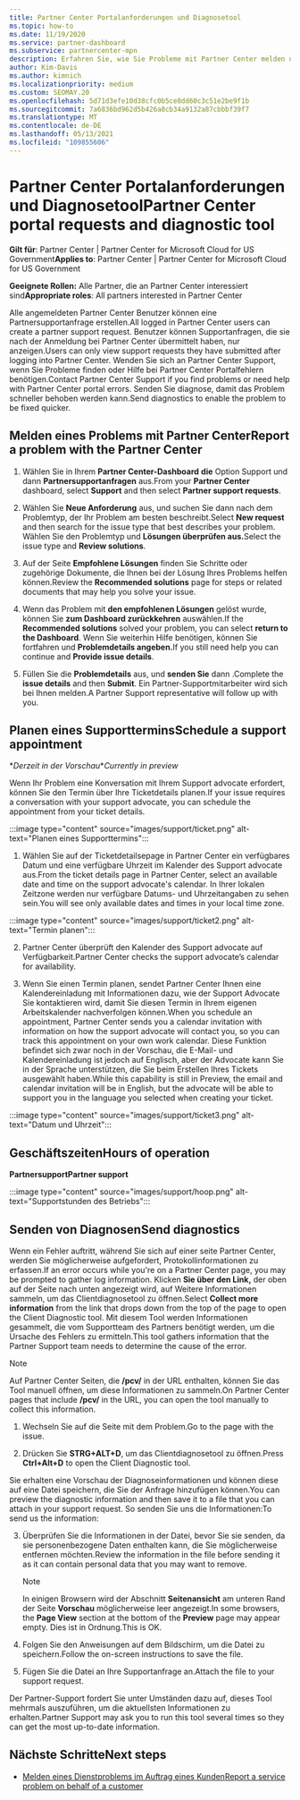 ```yaml
---
title: Partner Center Portalanforderungen und Diagnosetool
ms.topic: how-to
ms.date: 11/19/2020
ms.service: partner-dashboard
ms.subservice: partnercenter-mpn
description: Erfahren Sie, wie Sie Probleme mit Partner Center melden und Diagnoseinformationen für das Partnersupportteam sammeln.
author: Kim-Davis
ms.author: kimnich
ms.localizationpriority: medium
ms.custom: SEOMAY.20
ms.openlocfilehash: 5d71d3efe10d38cfc0b5ce8dd60c3c51e2be9f1b
ms.sourcegitcommit: 7a6836bd962d5b426a8cb34a9132a87cbbbf39f7
ms.translationtype: MT
ms.contentlocale: de-DE
ms.lasthandoff: 05/13/2021
ms.locfileid: "109855606"
---
```

# <a name="partner-center-portal-requests-and-diagnostic-tool"></a><span data-ttu-id="1bc24-103">Partner Center Portalanforderungen und Diagnosetool</span><span class="sxs-lookup"><span data-stu-id="1bc24-103">Partner Center portal requests and diagnostic tool</span></span>

<span data-ttu-id="1bc24-104">**Gilt für**: Partner Center | Partner Center for Microsoft Cloud for US Government</span><span class="sxs-lookup"><span data-stu-id="1bc24-104">**Applies to**: Partner Center | Partner Center for Microsoft Cloud for US Government</span></span>

<span data-ttu-id="1bc24-105">**Geeignete Rollen:** Alle Partner, die an Partner Center interessiert sind</span><span class="sxs-lookup"><span data-stu-id="1bc24-105">**Appropriate roles**: All partners interested in Partner Center</span></span>

<span data-ttu-id="1bc24-106">Alle angemeldeten Partner Center Benutzer können eine Partnersupportanfrage erstellen.</span><span class="sxs-lookup"><span data-stu-id="1bc24-106">All logged in Partner Center users can create a partner support request.</span></span> <span data-ttu-id="1bc24-107">Benutzer können Supportanfragen, die sie nach der Anmeldung bei Partner Center übermittelt haben, nur anzeigen.</span><span class="sxs-lookup"><span data-stu-id="1bc24-107">Users can only view support requests they have submitted after logging into Partner Center.</span></span>
<span data-ttu-id="1bc24-108">Wenden Sie sich an Partner Center Support, wenn Sie Probleme finden oder Hilfe bei Partner Center Portalfehlern benötigen.</span><span class="sxs-lookup"><span data-stu-id="1bc24-108">Contact Partner Center Support if you find problems or need help with Partner Center portal errors.</span></span> <span data-ttu-id="1bc24-109">Senden Sie diagnose, damit das Problem schneller behoben werden kann.</span><span class="sxs-lookup"><span data-stu-id="1bc24-109">Send diagnostics to enable the problem to be fixed quicker.</span></span>

## <a name="report-a-problem-with-the-partner-center"></a><span data-ttu-id="1bc24-110">Melden eines Problems mit Partner Center</span><span class="sxs-lookup"><span data-stu-id="1bc24-110">Report a problem with the Partner Center</span></span>

1. <span data-ttu-id="1bc24-111">Wählen Sie in Ihrem **Partner Center-Dashboard** **die** Option Support und dann **Partnersupportanfragen** aus.</span><span class="sxs-lookup"><span data-stu-id="1bc24-111">From your **Partner Center** dashboard, select **Support** and then select **Partner support requests**.</span></span>

2. <span data-ttu-id="1bc24-112">Wählen Sie **Neue Anforderung** aus, und suchen Sie dann nach dem Problemtyp, der Ihr Problem am besten beschreibt.</span><span class="sxs-lookup"><span data-stu-id="1bc24-112">Select **New request** and then search for the issue type that best describes your problem.</span></span> <span data-ttu-id="1bc24-113">Wählen Sie den Problemtyp und **Lösungen überprüfen aus.**</span><span class="sxs-lookup"><span data-stu-id="1bc24-113">Select the issue type and **Review solutions**.</span></span>

3. <span data-ttu-id="1bc24-114">Auf der Seite **Empfohlene Lösungen** finden Sie Schritte oder zugehörige Dokumente, die Ihnen bei der Lösung Ihres Problems helfen können.</span><span class="sxs-lookup"><span data-stu-id="1bc24-114">Review the **Recommended solutions** page for steps or related documents that may help you solve your issue.</span></span>

4. <span data-ttu-id="1bc24-115">Wenn das Problem mit **den empfohlenen Lösungen** gelöst wurde, können Sie **zum Dashboard zurückkehren** auswählen.</span><span class="sxs-lookup"><span data-stu-id="1bc24-115">If the **Recommended solutions** solved your problem, you can select **return to the Dashboard**.</span></span> <span data-ttu-id="1bc24-116">Wenn Sie weiterhin Hilfe benötigen, können Sie fortfahren und **Problemdetails angeben.**</span><span class="sxs-lookup"><span data-stu-id="1bc24-116">If you still need help you can continue and **Provide issue details**.</span></span>

5. <span data-ttu-id="1bc24-117">Füllen Sie die **Problemdetails** aus, und **senden Sie** dann .</span><span class="sxs-lookup"><span data-stu-id="1bc24-117">Complete the **issue details** and then **Submit**.</span></span> <span data-ttu-id="1bc24-118">Ein Partner-Supportmitarbeiter wird sich bei Ihnen melden.</span><span class="sxs-lookup"><span data-stu-id="1bc24-118">A Partner Support representative will follow up with you.</span></span>

## <a name="schedule-a-support-appointment"></a><span data-ttu-id="1bc24-119">Planen eines Supporttermins</span><span class="sxs-lookup"><span data-stu-id="1bc24-119">Schedule a support appointment</span></span> 

<span data-ttu-id="1bc24-120">\**Derzeit in der Vorschau*</span><span class="sxs-lookup"><span data-stu-id="1bc24-120">\**Currently in preview*</span></span>

<span data-ttu-id="1bc24-121">Wenn Ihr Problem eine Konversation mit Ihrem Support advocate erfordert, können Sie den Termin über Ihre Ticketdetails planen.</span><span class="sxs-lookup"><span data-stu-id="1bc24-121">If your issue requires a conversation with your support advocate, you can schedule the appointment from your ticket details.</span></span>

:::image type="content" source="images/support/ticket.png" alt-text="Planen eines Supporttermins":::

1.  <span data-ttu-id="1bc24-123">Wählen Sie auf der Ticketdetailsepage in Partner Center ein verfügbares Datum und eine verfügbare Uhrzeit im Kalender des Support advocate aus.</span><span class="sxs-lookup"><span data-stu-id="1bc24-123">From the ticket details page in Partner Center, select an available date and time on the support advocate's calendar.</span></span> <span data-ttu-id="1bc24-124">In Ihrer lokalen Zeitzone werden nur verfügbare Datums- und Uhrzeitangaben zu sehen sein.</span><span class="sxs-lookup"><span data-stu-id="1bc24-124">You will see only available dates and times in your local time zone.</span></span>

:::image type="content" source="images/support/ticket2.png" alt-text="Termin planen":::

2. <span data-ttu-id="1bc24-126">Partner Center überprüft den Kalender des Support advocate auf Verfügbarkeit.</span><span class="sxs-lookup"><span data-stu-id="1bc24-126">Partner Center checks the support advocate’s  calendar for availability.</span></span>

1. <span data-ttu-id="1bc24-127">Wenn Sie einen Termin planen, sendet Partner Center Ihnen eine Kalendereinladung mit Informationen dazu, wie der Support Advocate Sie kontaktieren wird, damit Sie diesen Termin in Ihrem eigenen Arbeitskalender nachverfolgen können.</span><span class="sxs-lookup"><span data-stu-id="1bc24-127">When you schedule an appointment, Partner Center sends you a calendar invitation with information on how the support advocate will contact you, so you can track this appointment on your own work calendar.</span></span>  <span data-ttu-id="1bc24-128">Diese Funktion befindet sich zwar noch in der Vorschau, die E-Mail- und Kalendereinladung ist jedoch auf Englisch, aber der Advocate kann Sie in der Sprache unterstützen, die Sie beim Erstellen Ihres Tickets ausgewählt haben.</span><span class="sxs-lookup"><span data-stu-id="1bc24-128">While this capability is still in Preview, the email and calendar invitation will be in English, but the advocate will be able to support you in the language you selected when creating your ticket.</span></span>

:::image type="content" source="images/support/ticket3.png" alt-text="Datum und Uhrzeit":::

## <a name="hours-of-operation"></a><span data-ttu-id="1bc24-130">Geschäftszeiten</span><span class="sxs-lookup"><span data-stu-id="1bc24-130">Hours of operation</span></span>

<span data-ttu-id="1bc24-131">**Partnersupport**</span><span class="sxs-lookup"><span data-stu-id="1bc24-131">**Partner support**</span></span>

:::image type="content" source="images/support/hoop.png" alt-text="Supportstunden des Betriebs":::

## <a name="send-diagnostics"></a><span data-ttu-id="1bc24-133">Senden von Diagnosen</span><span class="sxs-lookup"><span data-stu-id="1bc24-133">Send diagnostics</span></span>

<span data-ttu-id="1bc24-134">Wenn ein Fehler auftritt, während Sie sich auf einer seite Partner Center, werden Sie möglicherweise aufgefordert, Protokollinformationen zu erfassen.</span><span class="sxs-lookup"><span data-stu-id="1bc24-134">If an error occurs while you're on a Partner Center page, you may be prompted to gather log information.</span></span> <span data-ttu-id="1bc24-135">Klicken **Sie über den Link,** der oben auf der Seite nach unten angezeigt wird, auf Weitere Informationen sammeln, um das Clientdiagnosetool zu öffnen.</span><span class="sxs-lookup"><span data-stu-id="1bc24-135">Select **Collect more information** from the link that drops down from the top of the page to open the Client Diagnostic tool.</span></span> <span data-ttu-id="1bc24-136">Mit diesem Tool werden Informationen gesammelt, die vom Supportteam des Partners benötigt werden, um die Ursache des Fehlers zu ermitteln.</span><span class="sxs-lookup"><span data-stu-id="1bc24-136">This tool gathers information that the Partner Support team needs to determine the cause of the error.</span></span> 

>[!NOTE]
><span data-ttu-id="1bc24-137">Auf Partner Center Seiten, die **/pcv/** in der URL enthalten, können Sie das Tool manuell öffnen, um diese Informationen zu sammeln.</span><span class="sxs-lookup"><span data-stu-id="1bc24-137">On Partner Center pages that include **/pcv/** in the URL, you can open the tool manually to collect this information.</span></span>

1. <span data-ttu-id="1bc24-138">Wechseln Sie auf die Seite mit dem Problem.</span><span class="sxs-lookup"><span data-stu-id="1bc24-138">Go to the page with the issue.</span></span>

2. <span data-ttu-id="1bc24-139">Drücken Sie **STRG+ALT+D**, um das Clientdiagnosetool zu öffnen.</span><span class="sxs-lookup"><span data-stu-id="1bc24-139">Press **Ctrl+Alt+D** to open the Client Diagnostic tool.</span></span>

<span data-ttu-id="1bc24-140">Sie erhalten eine Vorschau der Diagnoseinformationen und können diese auf eine Datei speichern, die Sie der Anfrage hinzufügen können.</span><span class="sxs-lookup"><span data-stu-id="1bc24-140">You can preview the diagnostic information and then save it to a file that you can attach in your support request.</span></span> <span data-ttu-id="1bc24-141">So senden Sie uns die Informationen:</span><span class="sxs-lookup"><span data-stu-id="1bc24-141">To send us the information:</span></span>

3. <span data-ttu-id="1bc24-142">Überprüfen Sie die Informationen in der Datei, bevor Sie sie senden, da sie personenbezogene Daten enthalten kann, die Sie möglicherweise entfernen möchten.</span><span class="sxs-lookup"><span data-stu-id="1bc24-142">Review the information in the file before sending it as it can contain personal data that you may want to remove.</span></span>

    >[!NOTE]
    ><span data-ttu-id="1bc24-143">In einigen Browsern wird der Abschnitt **Seitenansicht** am unteren Rand der Seite **Vorschau** möglicherweise leer angezeigt.</span><span class="sxs-lookup"><span data-stu-id="1bc24-143">In some browsers, the **Page View** section at the bottom of the **Preview** page may appear empty.</span></span> <span data-ttu-id="1bc24-144">Dies ist in Ordnung.</span><span class="sxs-lookup"><span data-stu-id="1bc24-144">This is OK.</span></span>

4. <span data-ttu-id="1bc24-145">Folgen Sie den Anweisungen auf dem Bildschirm, um die Datei zu speichern.</span><span class="sxs-lookup"><span data-stu-id="1bc24-145">Follow the on-screen instructions to save the file.</span></span>

5. <span data-ttu-id="1bc24-146">Fügen Sie die Datei an Ihre Supportanfrage an.</span><span class="sxs-lookup"><span data-stu-id="1bc24-146">Attach the file to your support request.</span></span>

<span data-ttu-id="1bc24-147">Der Partner-Support fordert Sie unter Umständen dazu auf, dieses Tool mehrmals auszuführen, um die aktuellsten Informationen zu erhalten.</span><span class="sxs-lookup"><span data-stu-id="1bc24-147">Partner Support may ask you to run this tool several times so they can get the most up-to-date information.</span></span>

## <a name="next-steps"></a><span data-ttu-id="1bc24-148">Nächste Schritte</span><span class="sxs-lookup"><span data-stu-id="1bc24-148">Next steps</span></span>

- [<span data-ttu-id="1bc24-149">Melden eines Dienstproblems im Auftrag eines Kunden</span><span class="sxs-lookup"><span data-stu-id="1bc24-149">Report a service problem on behalf of a customer</span></span>](report-problems-on-behalf-of-a-customer.md)
